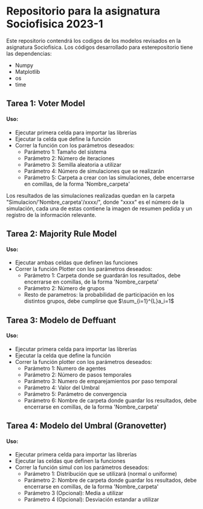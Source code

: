 # Repositorio para la asignatura Sociofisica 2023-1
Este repositorio contendrá los codigos de los modelos revisados en la asignatura Sociofisica.
Los códigos desarrollado para esterepositorio tiene las dependencias:
* Numpy
* Matplotlib
* os
* time

Tarea 1: Voter Model
-------------------------
#### Uso:
* Ejecutar primera celda para importar las librerías
* Ejecutar la celda que define la función
* Correr la función con los parámetros deseados:
    * Parámetro 1: Tamaño del sistema
    * Parámetro 2: Número de iteraciones
    * Parámetro 3: Semilla aleatoria a utilizar 
    * Parámetro 4: Número de simulaciones que se realizarán
    * Parámetro 5: Carpeta a crear con las simulaciones, debe encerrarse en comillas, de la forma 'Nombre_carpeta'

Los resultados de las simulaciones realizadas quedan en la carpeta "Simulacion/'Nombre_carpeta'/xxxx/", donde "xxxx" es el número de la simulación, cada una de estas contiene la imagen de resumen pedida y un registro de la información relevante.

Tarea 2: Majority Rule Model
------------------------------

#### Uso:
* Ejecutar ambas celdas que definen las funciones
* Correr la función Plotter con los parámetros deseados:
    * Parámetro 1: Carpeta donde se guardarán los resultados, debe encerrarse en comillas, de la forma 'Nombre_carpeta'
    * Parámetro 2: Número de grupos
    * Resto de parametros: la probabilidad de participación en los distintos grupos, debe cumplirse que
    $\sum_{i=1}^{L}a_i=1$

Tarea 3: Modelo de Deffuant
-------------------------

#### Uso:
* Ejecutar primera celda para importar las librerías
* Ejecutar la celda que define la función
* Correr la función plotter con los parámetros deseados:
    * Parámetro 1: Numero de agentes
    * Parámetro 2: Número de pasos temporales
    * Parámetro 3: Numero de emparejamientos por paso temporal
    * Parámetro 4: Valor del Umbral
    * Parámetro 5: Parámetro de convergencia
    * Parámetro 6: Nombre de carpeta donde guardar los resultados, debe encerrarse en comillas, de la forma 'Nombre_carpeta'

Tarea 4: Modelo del Umbral (Granovetter)
------------------------------

#### Uso:
* Ejecutar primera celda para importar las librerías
* Ejecutar las celdas que definen la funciones
* Correr la función simul con los parámetros deseados:
    * Parámetro 1: Distribución que se utilizará (normal o uniforme)
    * Parámetro 2: Nombre de carpeta donde guardar los resultados, debe encerrarse en comillas, de la forma 'Nombre_carpeta'
    * Parámetro 3 (Opcional): Media a utilizar
    * Parámetro 4 (Opcional): Desviación estandar a utilizar
